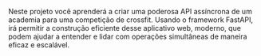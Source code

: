 Neste projeto você aprenderá a criar uma poderosa API assíncrona de um academia para uma competição de crossfit. Usando o framework FastAPI, irá permitir a construção eficiente desse aplicativo web, moderno, que podem ajudar a entender e lidar com operações simultâneas de maneira eficaz e escalável.
